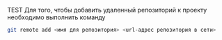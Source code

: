 TEST
Для того, чтобы добавить удаленный репозиторий к проекту необходимо выполнить команду

```Bash
git remote add <имя для репозитория> <url-адрес репозитория в сети>
```
